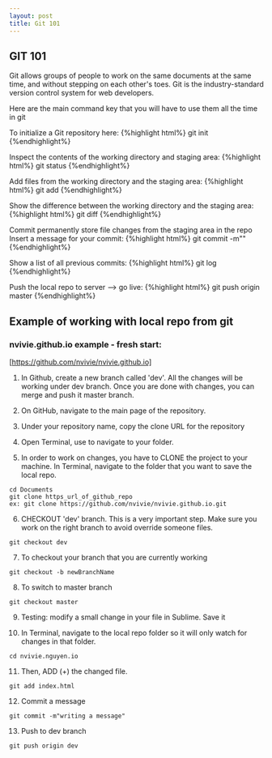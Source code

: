 ```yaml
---
layout: post
title: Git 101
---
```


## GIT 101
Git allows groups of people to work on the same documents at the same time, and without stepping on each other's toes. Git is the industry-standard version control system for web developers.

Here are the main command key that you will have to use them all the time in git


To initialize a Git repository here:
{%highlight html%}
git init
{%endhighlight%}

Inspect the contents of the working directory and staging area:
{%highlight html%}
git status
{%endhighlight%}

Add files from the working directory and the staging area:
{%highlight html%}
git add
{%endhighlight%}

Show the difference between the working directory and the staging area:
{%highlight html%}
git diff
{%endhighlight%}

Commit permanently store file changes from the staging area in the repo
Insert a message for your commit:
{%highlight html%}
git commit -m""
{%endhighlight%}

Show a list of all previous commits:
{%highlight html%}
git log
{%endhighlight%}

Push the local repo to server --> go live:
{%highlight html%}
git push origin master 
{%endhighlight%}



## Example of working with local repo from git

### nvivie.github.io example - fresh start: 
[https://github.com/nvivie/nvivie.github.io]

  1. In Github, create a new branch called 'dev'. All the changes will be working under dev branch. Once you are done with changes, you can merge and push it master branch.

  2. On GitHub, navigate to the main page of the repository.

  3. Under your repository name, copy the clone URL for the repository

  4. Open Terminal, use <cd> to navigate to your folder.

  5. In order to work on changes, you have to CLONE the project to your machine. 
In Terminal, navigate to the folder that you want to save the local repo.

  ```
  cd Documents 
  git clone https_url_of_github_repo
  ex: git clone https://github.com/nvivie/nvivie.github.io.git
  ```

  6. CHECKOUT 'dev' branch. This is a very important step. Make sure you work on the right branch to avoid override someone files.

  ```
  git checkout dev
  ```

  7. To checkout your branch that you are currently working

  ```
  git checkout -b newBranchName
  ```

  8. To switch to master branch

  ```
  git checkout master
  ```

  9. Testing: modify a small change in your file in Sublime. Save it


  10. In Terminal, navigate to the local repo folder so it will only watch for changes in that folder.

  ```
  cd nvivie.nguyen.io
  ```

  11. Then, ADD (+) the changed file.

  ```
  git add index.html
  ```

  12. Commit a message

  ```
  git commit -m"writing a message"
  ```

  13. Push to dev branch

  ```
  git push origin dev
  ```



